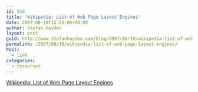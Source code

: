 ```yaml
---
id: 550
title: 'Wikipedia: List of Web Page Layout Engines'
date: 2007-08-10T12:54:06+00:00
author: Stefan Hayden
layout: post
guid: http://www.stefanhayden.com/blog/2007/08/10/wikipedia-list-of-web-page-layout-engines/
permalink: /2007/08/10/wikipedia-list-of-web-page-layout-engines/
Post:
  - link
categories:
  - resources
---
```

<a href="http://en.wikipedia.org/wiki/List_of_layout_engines">Wikipedia: List of Web Page Layout Engines</a>